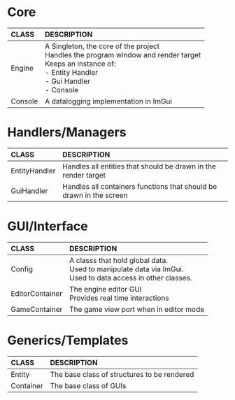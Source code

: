 # Core    
| CLASS | DESCRIPTION |
| :---  | :---  |
| Engine | A Singleton, the core of the project <br> Handles the program window and render target <br> Keeps an instance of: <br> - Entity Handler <br> - Gui Handler <br> - Console   |
| Console | A datalogging implementation in ImGui  |

# Handlers/Managers  
| CLASS | DESCRIPTION |
| :---  | :---  |
| EntityHandler | Handles all entities that should be drawn in the render target |
| GuiHandler | Handles all containers functions that should be drawn in the screen |

# GUI/Interface  
| CLASS | DESCRIPTION |
| :---  | :---  |
| Config | A classs that hold global data. <br> Used to manipulate data via ImGui. <br> Used to data access in other classes. <br> |
| EditorContainer | The engine editor GUI <br> Provides real time interactions |
| GameContainer | The game view port when in editor mode |

# Generics/Templates   
| CLASS | DESCRIPTION |
| :---  | :---  |
| Entity | The base class of structures to be rendered |
| Container | The base class of GUIs |
